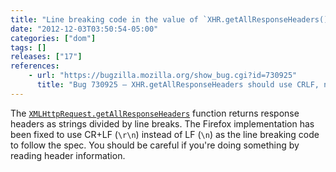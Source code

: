 ```yaml
---
title: "Line breaking code in the value of `XHR.getAllResponseHeaders()` has been changed"
date: "2012-12-03T03:50:54-05:00"
categories: ["dom"]
tags: []
releases: ["17"]
references:
    - url: "https://bugzilla.mozilla.org/show_bug.cgi?id=730925"
      title: "Bug 730925 – XHR.getAllResponseHeaders should use CRLF, not LF per spec"
---
```

The [`XMLHttpRequest.getAllResponseHeaders`](https://developer.mozilla.org/docs/Web/API/XMLHttpRequest#getAllResponseHeaders) function returns response headers as strings divided by line breaks. The Firefox implementation has been fixed to use CR+LF (`\r\n`) instead of LF (`\n`) as the line breaking code to follow the spec. You should be careful if you're doing something by reading header information.
